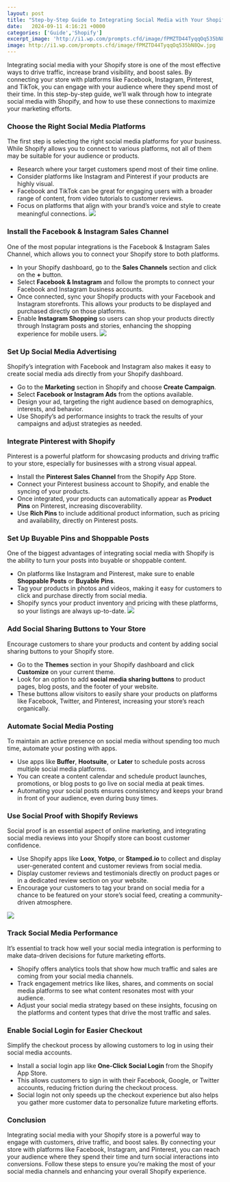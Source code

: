 ```yaml
---
layout: post
title: "Step-by-Step Guide to Integrating Social Media with Your Shopify Store"
date:   2024-09-11 4:16:21 +0000
categories: ['Guide','Shopify']
excerpt_image: 'http://i1.wp.com/prompts.cfd/image/fPMZTD44TyqqOq535bN8Qw.jpg'
image: http://i1.wp.com/prompts.cfd/image/fPMZTD44TyqqOq535bN8Qw.jpg
---
```



Integrating social media with your Shopify store is one of the most effective ways to drive traffic, increase brand visibility, and boost sales. By connecting your store with platforms like Facebook, Instagram, Pinterest, and TikTok, you can engage with your audience where they spend most of their time. In this step-by-step guide, we’ll walk through how to integrate social media with Shopify, and how to use these connections to maximize your marketing efforts.

### Choose the Right Social Media Platforms

The first step is selecting the right social media platforms for your business. While Shopify allows you to connect to various platforms, not all of them may be suitable for your audience or products.

- Research where your target customers spend most of their time online.
- Consider platforms like Instagram and Pinterest if your products are highly visual.
- Facebook and TikTok can be great for engaging users with a broader range of content, from video tutorials to customer reviews.
- Focus on platforms that align with your brand’s voice and style to create meaningful connections.
![](http://i1.wp.com/prompts.cfd/image/fPMZTD44TyqqOq535bN8Qw.jpg)

### Install the Facebook & Instagram Sales Channel

One of the most popular integrations is the Facebook & Instagram Sales Channel, which allows you to connect your Shopify store to both platforms.

- In your Shopify dashboard, go to the **Sales Channels** section and click on the **+** button.
- Select **Facebook & Instagram** and follow the prompts to connect your Facebook and Instagram business accounts.
- Once connected, sync your Shopify products with your Facebook and Instagram storefronts. This allows your products to be displayed and purchased directly on those platforms.
- Enable **Instagram Shopping** so users can shop your products directly through Instagram posts and stories, enhancing the shopping experience for mobile users.
![](http://i1.wp.com/prompts.cfd/image/AgVJ8eonTICuEdJG8a8s2g.jpg)

### Set Up Social Media Advertising

Shopify’s integration with Facebook and Instagram also makes it easy to create social media ads directly from your Shopify dashboard.

- Go to the **Marketing** section in Shopify and choose **Create Campaign**.
- Select **Facebook or Instagram Ads** from the options available.
- Design your ad, targeting the right audience based on demographics, interests, and behavior.
- Use Shopify’s ad performance insights to track the results of your campaigns and adjust strategies as needed.

### Integrate Pinterest with Shopify

Pinterest is a powerful platform for showcasing products and driving traffic to your store, especially for businesses with a strong visual appeal.

- Install the **Pinterest Sales Channel** from the Shopify App Store.
- Connect your Pinterest business account to Shopify, and enable the syncing of your products.
- Once integrated, your products can automatically appear as **Product Pins** on Pinterest, increasing discoverability.
- Use **Rich Pins** to include additional product information, such as pricing and availability, directly on Pinterest posts.

### Set Up Buyable Pins and Shoppable Posts

One of the biggest advantages of integrating social media with Shopify is the ability to turn your posts into buyable or shoppable content.

- On platforms like Instagram and Pinterest, make sure to enable **Shoppable Posts** or **Buyable Pins**.
- Tag your products in photos and videos, making it easy for customers to click and purchase directly from social media.
- Shopify syncs your product inventory and pricing with these platforms, so your listings are always up-to-date.
![](http://i1.wp.com/prompts.cfd/image/XI1iV641R2CQhHjmHxN-WA.jpg)

### Add Social Sharing Buttons to Your Store

Encourage customers to share your products and content by adding social sharing buttons to your Shopify store.

- Go to the **Themes** section in your Shopify dashboard and click **Customize** on your current theme.
- Look for an option to add **social media sharing buttons** to product pages, blog posts, and the footer of your website.
- These buttons allow visitors to easily share your products on platforms like Facebook, Twitter, and Pinterest, increasing your store’s reach organically.

### Automate Social Media Posting

To maintain an active presence on social media without spending too much time, automate your posting with apps.

- Use apps like **Buffer**, **Hootsuite**, or **Later** to schedule posts across multiple social media platforms.
- You can create a content calendar and schedule product launches, promotions, or blog posts to go live on social media at peak times.
- Automating your social posts ensures consistency and keeps your brand in front of your audience, even during busy times.

### Use Social Proof with Shopify Reviews

Social proof is an essential aspect of online marketing, and integrating social media reviews into your Shopify store can boost customer confidence.

- Use Shopify apps like **Loox**, **Yotpo**, or **Stamped.io** to collect and display user-generated content and customer reviews from social media.
- Display customer reviews and testimonials directly on product pages or in a dedicated review section on your website.
- Encourage your customers to tag your brand on social media for a chance to be featured on your store’s social feed, creating a community-driven atmosphere.

![](http://i1.wp.com/prompts.cfd/image/ptY9FPa_QGGbezo6QjIHkA.jpg)

### Track Social Media Performance

It’s essential to track how well your social media integration is performing to make data-driven decisions for future marketing efforts.

- Shopify offers analytics tools that show how much traffic and sales are coming from your social media channels.
- Track engagement metrics like likes, shares, and comments on social media platforms to see what content resonates most with your audience.
- Adjust your social media strategy based on these insights, focusing on the platforms and content types that drive the most traffic and sales.

### Enable Social Login for Easier Checkout

Simplify the checkout process by allowing customers to log in using their social media accounts.

- Install a social login app like **One-Click Social Login** from the Shopify App Store.
- This allows customers to sign in with their Facebook, Google, or Twitter accounts, reducing friction during the checkout process.
- Social login not only speeds up the checkout experience but also helps you gather more customer data to personalize future marketing efforts.

### Conclusion

Integrating social media with your Shopify store is a powerful way to engage with customers, drive traffic, and boost sales. By connecting your store with platforms like Facebook, Instagram, and Pinterest, you can reach your audience where they spend their time and turn social interactions into conversions. Follow these steps to ensure you’re making the most of your social media channels and enhancing your overall Shopify experience.
